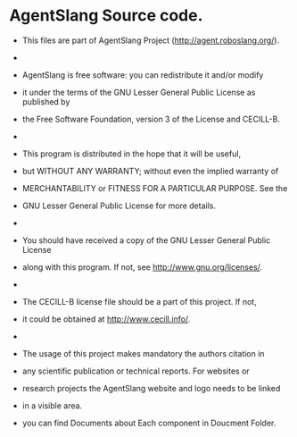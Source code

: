 # AgentSlang Source code.
 * This files are part of AgentSlang Project (http://agent.roboslang.org/).
 *
 * AgentSlang is free software: you can redistribute it and/or modify
 * it under the terms of the GNU Lesser General Public License as published by
 * the Free Software Foundation, version 3 of the License and CECILL-B.
 *
 * This program is distributed in the hope that it will be useful,
 * but WITHOUT ANY WARRANTY; without even the implied warranty of
 * MERCHANTABILITY or FITNESS FOR A PARTICULAR PURPOSE. See the
 * GNU Lesser General Public License for more details.
 *
 * You should have received a copy of the GNU Lesser General Public License
 * along with this program. If not, see <http://www.gnu.org/licenses/>.
 *
 * The CECILL-B license file should be a part of this project. If not,
 * it could be obtained at  <http://www.cecill.info/>.
 *
 * The usage of this project makes mandatory the authors citation in
 * any scientific publication or technical reports. For websites or
 * research projects the AgentSlang website and logo needs to be linked
 * in a visible area. 
 
 * you can find Documents about Each component in Doucment Folder.

